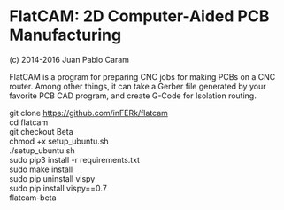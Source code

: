 FlatCAM: 2D Computer-Aided PCB Manufacturing
============================================

(c) 2014-2016 Juan Pablo Caram

FlatCAM is a program for preparing CNC jobs for making PCBs on a CNC router.
Among other things, it can take a Gerber file generated by your favorite PCB
CAD program, and create G-Code for Isolation routing.


  git clone https://github.com/inFERk/flatcam  
  cd flatcam  
  git checkout Beta  
  chmod  +x setup_ubuntu.sh  
  ./setup_ubuntu.sh  
  sudo pip3 install -r requirements.txt  
  sudo make install  
  sudo pip uninstall vispy  
  sudo pip  install vispy==0.7  
  flatcam-beta  
